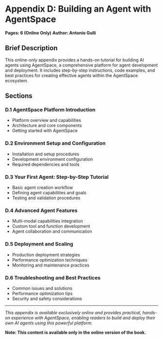 # Appendix D: Building an Agent with AgentSpace

**Pages: 6 (Online Only)**
**Author: Antonio Gulli**

## Brief Description

This online-only appendix provides a hands-on tutorial for building AI agents using AgentSpace, a comprehensive platform for agent development and deployment. It includes step-by-step instructions, code examples, and best practices for creating effective agents within the AgentSpace ecosystem.

## Sections

### D.1 AgentSpace Platform Introduction
- Platform overview and capabilities
- Architecture and core components
- Getting started with AgentSpace

### D.2 Environment Setup and Configuration
- Installation and setup procedures
- Development environment configuration
- Required dependencies and tools

### D.3 Your First Agent: Step-by-Step Tutorial
- Basic agent creation workflow
- Defining agent capabilities and goals
- Testing and validation procedures

### D.4 Advanced Agent Features
- Multi-modal capabilities integration
- Custom tool and function development
- Agent collaboration and communication

### D.5 Deployment and Scaling
- Production deployment strategies
- Performance optimization techniques
- Monitoring and maintenance practices

### D.6 Troubleshooting and Best Practices
- Common issues and solutions
- Performance optimization tips
- Security and safety considerations

---

*This appendix is available exclusively online and provides practical, hands-on experience with AgentSpace, enabling readers to build and deploy their own AI agents using this powerful platform.*

**Note: This content is available only in the online version of the book.**